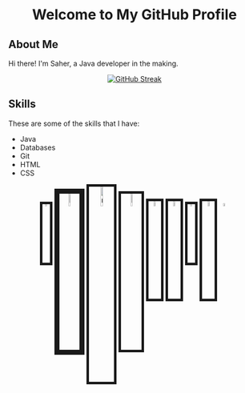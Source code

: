 <!-- Header -->
<h1 align="center">Welcome to My GitHub Profile</h1>

<!-- About Me -->
## About Me

Hi there! I'm Saher, a Java developer in the making.


<div align="center">

[![GitHub Streak](https://github-readme-streak-stats.herokuapp.com?user=RehasLiamsi&theme=black-ice)](https://git.io/streak-stats)

</div>

<!-- Skills -->
## Skills

These are some of the skills that I have:

- Java
- Databases
- Git
- HTML
- CSS

<!-- Badges -->
<p align="center">
  <img src="https://upload.wikimedia.org/wikipedia/en/thumb/3/30/Java_programming_language_logo.svg/1200px-Java_programming_language_logo.svg.png" alt="Java" width="3%" border="5">
  <img src="https://upload.wikimedia.org/wikipedia/commons/8/87/Sql_data_base_with_logo.png" alt="SQL" width="8%" border="10">
  <img src="https://upload.wikimedia.org/wikipedia/commons/thumb/9/93/MongoDB_Logo.svg/2560px-MongoDB_Logo.svg.png" alt="mongodb" width="10%" border="5">
  <img src="https://junit.org/junit4/images/junit5-banner.png" alt="junit" width="8%" border="5">
  <img src="https://marsner.com/wp-content/uploads/test-driven-development-TDD.png" alt="TDD" width="5%" border="5">
  <img src="https://www.docker.com/wp-content/uploads/2022/03/vertical-logo-monochromatic.png" alt="docker" width="5%" border="5">
  <img src="https://git-scm.com/images/logos/downloads/Git-Icon-1788C.png" alt="git" width="3%" border="5">
  <img src="https://upload.wikimedia.org/wikipedia/commons/thumb/8/81/Jakarta_ee_logo_schooner_color_stacked_default.svg/1200px-Jakarta_ee_logo_schooner_color_stacked_default.svg.png" alt="jakartaee" width="5%" border="5">
  <img src="https://encrypted-tbn0.gstatic.com/images?q=tbn:ANd9GcS9IFCcIFhgWNixz_TVACDR6oIMr-hvk6Rz3g&usqp=CAU" width="4%">
</p>
